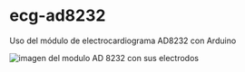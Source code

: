 # ecg-ad8232
Uso del módulo de electrocardiograma AD8232 con Arduino

![imagen del modulo AD 8232 con sus electrodos](https://hubot.cl/wp-content/uploads/2019/02/532-1-1-800x800.jpg)
